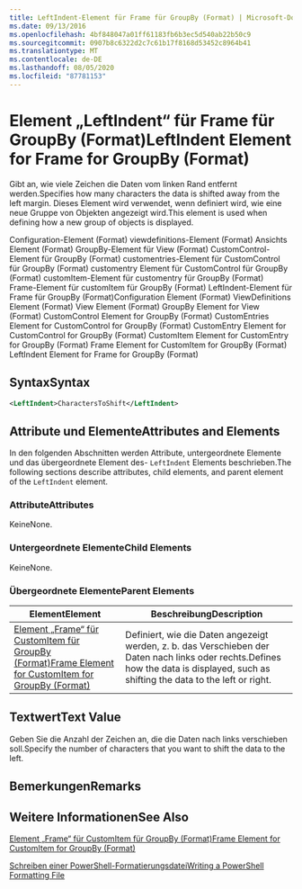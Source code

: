 ```yaml
---
title: LeftIndent-Element für Frame für GroupBy (Format) | Microsoft-Dokumentation
ms.date: 09/13/2016
ms.openlocfilehash: 4bf848047a01ff61183fb6b3ec5d540ab22b50c9
ms.sourcegitcommit: 0907b8c6322d2c7c61b17f8168d53452c8964b41
ms.translationtype: MT
ms.contentlocale: de-DE
ms.lasthandoff: 08/05/2020
ms.locfileid: "87781153"
---
```

# <a name="leftindent-element-for-frame-for-groupby-format"></a><span data-ttu-id="f513a-102">Element „LeftIndent“ für Frame für GroupBy (Format)</span><span class="sxs-lookup"><span data-stu-id="f513a-102">LeftIndent Element for Frame for GroupBy (Format)</span></span>

<span data-ttu-id="f513a-103">Gibt an, wie viele Zeichen die Daten vom linken Rand entfernt werden.</span><span class="sxs-lookup"><span data-stu-id="f513a-103">Specifies how many characters the data is shifted away from the left margin.</span></span> <span data-ttu-id="f513a-104">Dieses Element wird verwendet, wenn definiert wird, wie eine neue Gruppe von Objekten angezeigt wird.</span><span class="sxs-lookup"><span data-stu-id="f513a-104">This element is used when defining how a new group of objects is displayed.</span></span>

<span data-ttu-id="f513a-105">Configuration-Element (Format) viewdefinitions-Element (Format) Ansichts Element (Format) GroupBy-Element für View (Format) CustomControl-Element für GroupBy (Format) customentries-Element für CustomControl für GroupBy (Format) customentry Element für CustomControl für GroupBy (Format) customItem-Element für customentry für GroupBy (Format) Frame-Element für customItem für GroupBy (Format) LeftIndent-Element für Frame für GroupBy (Format)</span><span class="sxs-lookup"><span data-stu-id="f513a-105">Configuration Element (Format) ViewDefinitions Element (Format) View Element (Format) GroupBy Element for View (Format) CustomControl Element for GroupBy (Format) CustomEntries Element for CustomControl for GroupBy (Format) CustomEntry Element for CustomControl for GroupBy (Format) CustomItem Element for CustomEntry for GroupBy (Format) Frame Element for CustomItem for GroupBy (Format) LeftIndent Element for Frame for GroupBy (Format)</span></span>

## <a name="syntax"></a><span data-ttu-id="f513a-106">Syntax</span><span class="sxs-lookup"><span data-stu-id="f513a-106">Syntax</span></span>

```xml
<LeftIndent>CharactersToShift</LeftIndent>
```

## <a name="attributes-and-elements"></a><span data-ttu-id="f513a-107">Attribute und Elemente</span><span class="sxs-lookup"><span data-stu-id="f513a-107">Attributes and Elements</span></span>

<span data-ttu-id="f513a-108">In den folgenden Abschnitten werden Attribute, untergeordnete Elemente und das übergeordnete Element des- `LeftIndent` Elements beschrieben.</span><span class="sxs-lookup"><span data-stu-id="f513a-108">The following sections describe attributes, child elements, and parent element of the `LeftIndent` element.</span></span>

### <a name="attributes"></a><span data-ttu-id="f513a-109">Attribute</span><span class="sxs-lookup"><span data-stu-id="f513a-109">Attributes</span></span>

<span data-ttu-id="f513a-110">Keine</span><span class="sxs-lookup"><span data-stu-id="f513a-110">None.</span></span>

### <a name="child-elements"></a><span data-ttu-id="f513a-111">Untergeordnete Elemente</span><span class="sxs-lookup"><span data-stu-id="f513a-111">Child Elements</span></span>

<span data-ttu-id="f513a-112">Keine</span><span class="sxs-lookup"><span data-stu-id="f513a-112">None.</span></span>

### <a name="parent-elements"></a><span data-ttu-id="f513a-113">Übergeordnete Elemente</span><span class="sxs-lookup"><span data-stu-id="f513a-113">Parent Elements</span></span>

|<span data-ttu-id="f513a-114">Element</span><span class="sxs-lookup"><span data-stu-id="f513a-114">Element</span></span>|<span data-ttu-id="f513a-115">Beschreibung</span><span class="sxs-lookup"><span data-stu-id="f513a-115">Description</span></span>|
|-------------|-----------------|
|[<span data-ttu-id="f513a-116">Element „Frame“ für CustomItem für GroupBy (Format)</span><span class="sxs-lookup"><span data-stu-id="f513a-116">Frame Element for CustomItem for GroupBy (Format)</span></span>](./frame-element-for-customitem-for-groupby-format.md)|<span data-ttu-id="f513a-117">Definiert, wie die Daten angezeigt werden, z. b. das Verschieben der Daten nach links oder rechts.</span><span class="sxs-lookup"><span data-stu-id="f513a-117">Defines how the data is displayed, such as shifting the data to the left or right.</span></span>|

## <a name="text-value"></a><span data-ttu-id="f513a-118">Textwert</span><span class="sxs-lookup"><span data-stu-id="f513a-118">Text Value</span></span>

<span data-ttu-id="f513a-119">Geben Sie die Anzahl der Zeichen an, die die Daten nach links verschieben soll.</span><span class="sxs-lookup"><span data-stu-id="f513a-119">Specify the number of characters that you want to shift the data to the left.</span></span>

## <a name="remarks"></a><span data-ttu-id="f513a-120">Bemerkungen</span><span class="sxs-lookup"><span data-stu-id="f513a-120">Remarks</span></span>

## <a name="see-also"></a><span data-ttu-id="f513a-121">Weitere Informationen</span><span class="sxs-lookup"><span data-stu-id="f513a-121">See Also</span></span>

[<span data-ttu-id="f513a-122">Element „Frame“ für CustomItem für GroupBy (Format)</span><span class="sxs-lookup"><span data-stu-id="f513a-122">Frame Element for CustomItem for GroupBy (Format)</span></span>](./frame-element-for-customitem-for-groupby-format.md)

[<span data-ttu-id="f513a-123">Schreiben einer PowerShell-Formatierungsdatei</span><span class="sxs-lookup"><span data-stu-id="f513a-123">Writing a PowerShell Formatting File</span></span>](./writing-a-powershell-formatting-file.md)
